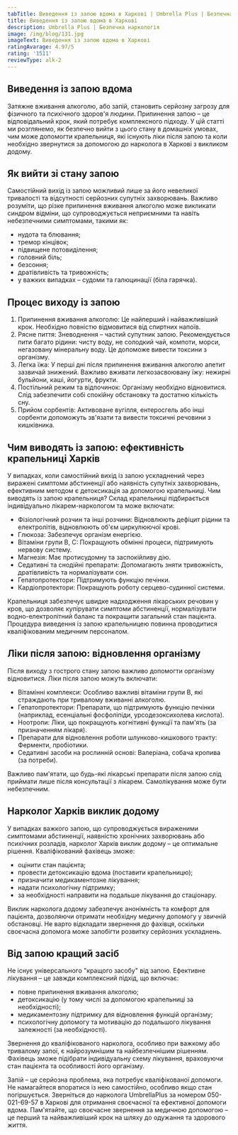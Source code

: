 ```yaml
---
tabTitle: Виведення із запою вдома в Харкові | Umbrella Plus | Безпечна наркологія
title: Виведення із запою вдома в Харкові
description: Umbrella Plus | Безпечна наркологія
image: /img/blog/131.jpg
imageText: Виведення із запою вдома в Харкові
ratingAvarage: 4.97/5
rating: '1511'
reviewType: alk-2
---
```


## Виведення із запою вдома

Затяжне вживання алкоголю, або запій, становить серйозну загрозу для фізичного та психічного здоров'я людини. Припинення запою – це відповідальний крок, який потребує комплексного підходу. У цій статті ми розглянемо, як безпечно вийти з цього стану в домашніх умовах, чим може допомогти крапельниця, які існують ліки після запою та коли необхідно звернутися за допомогою до нарколога в Харкові з викликом додому.

## Як вийти зі стану запою

Самостійний вихід із запою можливий лише за його невеликої тривалості та відсутності серйозних супутніх захворювань. Важливо розуміти, що різке припинення вживання алкоголю може викликати синдром відміни, що супроводжується неприємними та навіть небезпечними симптомами, такими як:

* нудота та блювання;
* тремор кінцівок;
* підвищене потовиділення;
* головний біль;
* безсоння;
* дратівливість та тривожність;
* у важких випадках – судоми та галюцинації (біла гарячка).

## Процес виходу із запою

1. Припинення вживання алкоголю: Це найперший і найважливіший крок. Необхідно повністю відмовитися від спиртних напоїв.
2. Рясне пиття: Зневоднення – частий супутник запою. Рекомендується пити багато рідини: чисту воду, не солодкий чай, компоти, морси, негазовану мінеральну воду. Це допоможе вивести токсини з організму.
3. Легка їжа: У перші дні після припинення вживання алкоголю апетит зазвичай знижений. Важливо вживати легкозасвоювану їжу: нежирні бульйони, каші, йогурти, фрукти.
4. Постільний режим та відпочинок: Організму необхідно відновитися. Слід забезпечити собі спокійну обстановку та достатню кількість сну.
5. Прийом сорбентів: Активоване вугілля, ентеросгель або інші сорбенти допоможуть зв'язати та вивести токсичні речовини з кишківника.

## Чим виводять із запою: ефективність крапельниці Харків

У випадках, коли самостійний вихід із запою ускладнений через виражені симптоми абстиненції або наявність супутніх захворювань, ефективним методом є детоксикація за допомогою крапельниці. Чим виводять із запою крапельниця? Склад крапельниці підбирається індивідуально лікарем-наркологом та може включати:

* Фізіологічний розчин та інші розчини: Відновлюють дефіцит рідини та електролітів, відновлюють об'єм циркулюючої крові.
* Глюкоза: Забезпечує організм енергією.
* Вітаміни групи B, C: Покращують обмінні процеси, підтримують нервову систему.
* Магнезія: Має протисудомну та заспокійливу дію.
* Седативні та снодійні препарати: Допомагають зняти тривожність, дратівливість та нормалізувати сон.
* Гепатопротектори: Підтримують функцію печінки.
* Кардіопротектори: Покращують роботу серцево-судинної системи.

Крапельниця забезпечує швидке надходження лікарських речовин у кров, що дозволяє купірувати симптоми абстиненції, нормалізувати водно-електролітний баланс та покращити загальний стан пацієнта. Процедура виведення із запою крапельницею повинна проводитися кваліфікованим медичним персоналом.

## Ліки після запою: відновлення організму

Після виходу з гострого стану запою важливо допомогти організму відновитися. Ліки після запою можуть включати:

* Вітамінні комплекси: Особливо важливі вітаміни групи B, які страждають при тривалому вживанні алкоголю.
* Гепатопротектори: Препарати, що підтримують функцію печінки (наприклад, есенціальні фосфоліпіди, урсодезоксихолева кислота).
* Ноотропи: Ліки, що покращують когнітивні функції та пам'ять (за призначенням лікаря).
* Препарати для відновлення роботи шлунково-кишкового тракту: Ферменти, пробіотики.
* Седативні засоби на рослинній основі: Валеріана, собача кропива (за потреби).

Важливо пам'ятати, що будь-які лікарські препарати після запою слід приймати лише після консультації з лікарем. Самолікування може бути небезпечним.

## Нарколог Харків виклик додому

У випадках важкого запою, що супроводжується вираженими симптомами абстиненції, наявністю хронічних захворювань або психічних розладів, нарколог Харків виклик додому – це оптимальне рішення. Кваліфікований фахівець зможе:

* оцінити стан пацієнта;
* провести детоксикацію вдома (поставити крапельницю);
* призначити медикаментозне лікування;
* надати психологічну підтримку;
* за необхідності направити на подальше лікування до стаціонару.

Виклик нарколога додому забезпечує анонімність та комфорт для пацієнта, дозволяючи отримати необхідну медичну допомогу у звичній обстановці. Не варто відкладати звернення до фахівця, оскільки своєчасна допомога може запобігти розвитку серйозних ускладнень.

## Від запою кращий засіб

Не існує універсального "кращого засобу" від запою. Ефективне лікування – це завжди комплексний підхід, що включає:

* повне припинення вживання алкоголю;
* детоксикацію (у тому числі за допомогою крапельниці за необхідності);
* медикаментозну підтримку для відновлення функцій організму;
* психологічну допомогу та мотивацію до подальшого лікування залежності (за необхідності).

Звернення до кваліфікованого нарколога, особливо при важкому або тривалому запої, є найрозумнішим та найбезпечнішим рішенням. Фахівець зможе підібрати індивідуальну схему лікування, враховуючи стан пацієнта та особливості його організму.

Запій – це серйозна проблема, яка потребує кваліфікованої допомоги. Не намагайтеся впоратися із нею самостійно, особливо якщо стан погіршується. Зверніться до нарколога UmbrellaPlus за номером 050-021-69-57 в Харкові для отримання своєчасної та ефективної допомоги вдома. Пам'ятайте, що своєчасне звернення за медичною допомогою – це перший та найважливіший крок на шляху до одужання та здорового життя.
